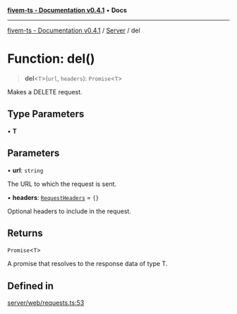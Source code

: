 [**fivem-ts - Documentation v0.4.1**](../../../README.md) • **Docs**

***

[fivem-ts - Documentation v0.4.1](../../../README.md) / [Server](../README.md) / del

# Function: del()

> **del**\<`T`\>(`url`, `headers`): `Promise`\<`T`\>

Makes a DELETE request.

## Type Parameters

• **T**

## Parameters

• **url**: `string`

The URL to which the request is sent.

• **headers**: [`RequestHeaders`](../interfaces/RequestHeaders.md) = `{}`

Optional headers to include in the request.

## Returns

`Promise`\<`T`\>

A promise that resolves to the response data of type T.

## Defined in

[server/web/requests.ts:53](https://github.com/Purpose-Dev/fivem-ts/blob/af9f57481b70813a163451854c2103aaaed13195/src/server/web/requests.ts#L53)
